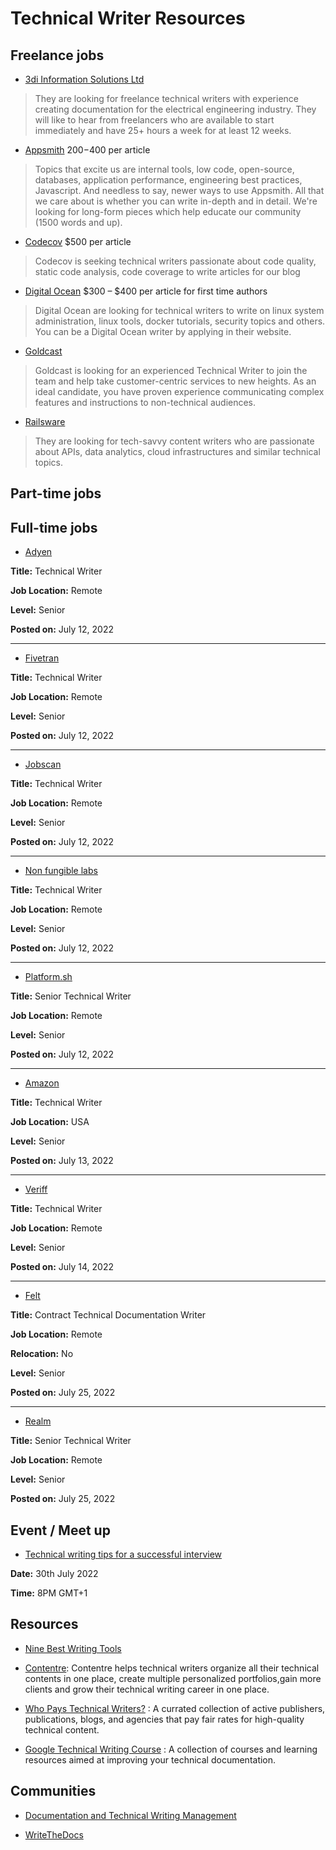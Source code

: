 # Technical Writer Resources




## Freelance jobs

- [3di Information Solutions Ltd](https://3di-info.com/join-us/)

> They are looking for freelance technical writers with experience creating documentation for the electrical engineering industry. They will like to hear from freelancers who are available to start immediately and have 25+ hours a week for at least 12 weeks.


- [Appsmith](https://www.appsmith.com/blog/launching-the-appsmith-writers-program) $200-$400 per article

> Topics that excite us are internal tools, low code, open-source, databases, application performance, engineering best practices, Javascript. And needless to say, newer ways to use Appsmith. All that we care about is whether you can write in-depth and in detail. We're looking for long-form pieces which help educate our community (1500 words and up).


- [Codecov](https://about.codecov.io/write-for-us/) $500 per article

> Codecov is seeking technical writers passionate about code quality, static code analysis, code coverage to write articles for our blog

- [Digital Ocean](https://www.digitalocean.com/community/pages/write-for-digitalocean) $300 – $400 per article for first time authors

> Digital Ocean are looking for technical writers to write on linux system administration, linux tools, docker tutorials, security topics and others. You can be a Digital Ocean writer by applying in their website.


- [Goldcast](https://jobs.lever.co/goldcast/454bbf41-a1ab-4b7c-b911-fc298b70d05a/apply)

> Goldcast is looking for an experienced Technical Writer to join the team and help take customer-centric services to new heights. As an ideal candidate, you have proven experience communicating complex features and instructions to non-technical audiences.


- [Railsware](https://railsware.com/careers/)

> They are looking for tech-savvy content writers who are passionate about APIs, data analytics, cloud infrastructures and similar technical topics. 





## Part-time jobs



## Full-time jobs

- [Adyen](https://careers.adyen.com/vacancies/development/3760911/technical-writer) 

**Title:** Technical Writer

**Job Location:** Remote

**Level:** Senior

**Posted on:** July 12, 2022 

---

- [Fivetran](https://angel.co/company/fivetran/jobs/2277983-sr-technical-content-writer-enterprise)

**Title:** Technical Writer

**Job Location:** Remote

**Level:** Senior

**Posted on:** July 12, 2022

---

- [Jobscan](https://jobs.lever.co/jobscan-2/dfb2451a-73e7-4434-b98a-4d92104fb63e/apply)

**Title:** Technical Writer

**Job Location:** Remote

**Level:** Senior

**Posted on:** July 12, 2022

---

- [Non fungible labs](https://apply.workable.com/non-fungible-labs/j/2C1B3831F1/)

**Title:** Technical Writer

**Job Location:** Remote

**Level:** Senior

**Posted on:** July 12, 2022 

---

- [Platform.sh](https://platform.sh/company/careers/job/?gh_jid=5954714002)

**Title:** Senior Technical Writer

**Job Location:** Remote

**Level:** Senior

**Posted on:** July 12, 2022

---

- [Amazon](https://www.amazon.jobs/en/jobs/2141704/technical-writer-appstore-developer-research-and-education?no_int_redir=1)

**Title:** Technical Writer

**Job Location:** USA

**Level:** Senior

**Posted on:** July 13, 2022

---

- [Veriff](https://www.veriff.com/careers/position/5969009002)

**Title:** Technical Writer

**Job Location:** Remote

**Level:** Senior

**Posted on:** July 14, 2022

---

- [Felt](https://jobs.writethedocs.org/job/866/contract-technical-documentation-writer/?utm_source=job-alert&utm_medium=email&utm_campaign=job-alert&alert_id=)

**Title:** Contract Technical Documentation Writer 

**Job Location:** Remote

**Relocation:** No

**Level:** Senior

**Posted on:** July 25, 2022

---

- [Realm](https://www.mongodb.com/careers/jobs/4347005)

**Title:** Senior Technical Writer

**Job Location:** Remote

**Level:** Senior

**Posted on:** July 25, 2022




## Event / Meet up

- [Technical writing tips for a successful interview](https://lu.ma/t4ou33z0)

**Date:** 30th July 2022

**Time:** 8PM GMT+1




## Resources 
- [Nine Best Writing Tools](https://wise4rmgodadmob.medium.com/nine-best-writing-tools-db92853519f6)

- [Contentre](https://contentre.io?source=github_resource): Contentre helps technical writers organize all their technical contents in one place, create multiple personalized portfolios,gain more clients and grow their technical writing career in one place.

- [Who Pays Technical Writers?](https://whopaystechnicalwriters.com) : A currated collection of active publishers, publications, blogs, and agencies that pay fair rates for high-quality technical content.

- [Google Technical Writing Course](https://developers.google.com/tech-writing) : A collection of courses and learning resources aimed at improving your technical documentation.  

## Communities 

- [Documentation and Technical Writing Management](https://www.linkedin.com/groups/2632674/)

- [WriteTheDocs](https://www.writethedocs.org/)

